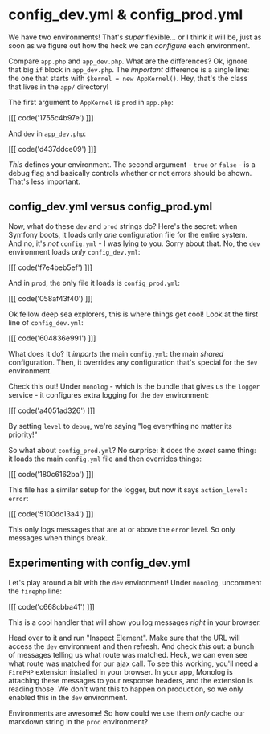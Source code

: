 # config_dev.yml & config_prod.yml

We have two environments! That's *super* flexible... or I think it will be, just
as soon as we figure out how the heck we can *configure* each environment.

Compare `app.php` and `app_dev.php`. What are the differences? Ok, ignore that big
`if` block in `app_dev.php`. The *important* difference is a single line: the one
that starts with `$kernel = new AppKernel()`. Hey, that's the class that lives in
the `app/` directory!

The first argument to `AppKernel` is `prod` in `app.php`:

[[[ code('1755c4b97e') ]]]

And `dev` in `app_dev.php`:

[[[ code('d437ddce09') ]]]

*This* defines your environment. The second argument - `true` or `false` - is a debug
flag and basically controls whether or not errors should be shown. That's less important.

## config_dev.yml versus config_prod.yml

Now, what do these `dev` and `prod` strings do? Here's the secret: when Symfony boots,
it loads only *one* configuration file for the entire system. And no, it's *not*
`config.yml` - I was lying to you. Sorry about that. No, the `dev` environment
loads *only* `config_dev.yml`:

[[[ code('f7e4beb5ef') ]]]

And in `prod`, the only file it loads is `config_prod.yml`:

[[[ code('058af43f40') ]]]

Ok fellow deep sea explorers, this is where things get cool! Look at the first line
of `config_dev.yml`:

[[[ code('604836e991') ]]]

What does it do? It *imports* the main `config.yml`: the main *shared* configuration.
Then, it overrides any configuration that's special for the `dev` environment.

Check this out! Under `monolog` - which is the bundle that gives us the `logger`
service - it configures extra logging for the `dev` environment:

[[[ code('a4051ad326') ]]]

By setting `level` to `debug`, we're saying "log everything no matter its priority!"

So what about `config_prod.yml`? No surprise: it does the *exact* same thing: it
loads the main `config.yml` file and then overrides things:

[[[ code('180c6162ba') ]]]

This file has a similar setup for the logger, but now it says `action_level: error`:

[[[ code('5100dc13a4') ]]]

This only logs messages that are at or above the `error` level. So only messages
when things break.

## Experimenting with config_dev.yml

Let's play around a bit with the `dev` environment! Under `monolog`, uncomment the
`firephp` line:

[[[ code('c668cbba41') ]]]

This is a cool handler that will show you log messages *right* in your browser.

Head over to it and run "Inspect Element". Make sure that the URL will access the
`dev` environment and then refresh. And check *this* out: a bunch of messages
telling us what route was matched. Heck, we can even see what route was matched for
our ajax call. To see this working, you'll need a `FirePHP` extension installed in
your browser. In your app, Monolog is attaching these messages to your response headers,
and the extension is reading those. We don't want this to happen on production,
so we only enabled this in the `dev` environment. 

Environments are awesome! So how could we use them *only* cache our markdown string
in the `prod` environment?
